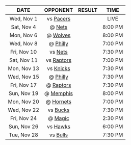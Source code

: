 |    DATE     |             OPPONENT             |  RESULT  |  TIME   |
|:-----------:|:--------------------------------:|:--------:|:-------:|
| Wed, Nov 1  |      vs [Pacers](/r/pacers)      |          |  LIVE   |
| Sat, Nov 4  |       @ [Nets](/r/GoNets)        |          | 8:00 PM |
| Mon, Nov 6  |   @ [Wolves](/r/timberwolves)    |          | 8:00 PM |
| Wed, Nov 8  |      @ [Philly](/r/sixers)       |          | 7:00 PM |
| Fri, Nov 10 |       vs [Nets](/r/GoNets)       |          | 7:30 PM |
| Sat, Nov 11 | vs [Raptors](/r/torontoraptors)  |          | 7:00 PM |
| Mon, Nov 13 |     vs [Knicks](/r/NYKnicks)     |          | 7:30 PM |
| Wed, Nov 15 |      @ [Philly](/r/sixers)       |          | 7:30 PM |
| Fri, Nov 17 |  @ [Raptors](/r/torontoraptors)  |          | 7:30 PM |
| Sun, Nov 19 | @ [Memphis](/r/memphisgrizzlies) |          | 8:00 PM |
| Mon, Nov 20 | @ [Hornets](/r/CharlotteHornets) |          | 7:00 PM |
| Wed, Nov 22 |     vs [Bucks](/r/MkeBucks)      |          | 7:30 PM |
| Fri, Nov 24 |    @ [Magic](/r/OrlandoMagic)    |          | 2:30 PM |
| Sun, Nov 26 |   vs [Hawks](/r/AtlantaHawks)    |          | 6:00 PM |
| Tue, Nov 28 |   vs [Bulls](/r/chicagobulls)    |          | 7:30 PM |
